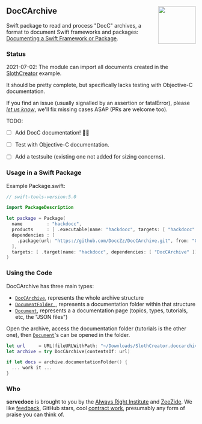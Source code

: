 <h2>DocCArchive
  <img src="http://zeezide.com/img/docz/DocCArchive100.png"
           align="right" width="100" height="100" />
</h2>

Swift package to read and process "DocC" archives, 
a format to document Swift frameworks and packages:
[Documenting a Swift Framework or Package](https://developer.apple.com/documentation/Xcode/documenting-a-swift-framework-or-package).


### Status

2021-07-02: The module can import all documents created in the
[SlothCreator](https://developer.apple.com/documentation/xcode/slothcreator_building_docc_documentation_in_xcode)
example.

It should be pretty complete, but specifically lacks testing with Objective-C
documentation.

If you find an issue (usually signalled by an assertion or fatalError),
please [*let us know*](https://github.com/DoccZz/DocCArchive/issues),
we'll fix missing cases ASAP (PRs are welcome too).

TODO:
- [ ] Add DocC documentation! 🤦‍♀️
- [ ] Test with Objective-C documentation.
- [ ] Add a testsuite (existing one not added for sizing concerns).


### Usage in a Swift Package

Example Package.swift:

```swift
// swift-tools-version:5.0

import PackageDescription

let package = Package(
  name         : "hackdocc",
  products     : [ .executable(name: "hackdocc", targets: [ "hackdocc" ]) ],
  dependencies : [
    .package(url: "https://github.com/DoccZz/DocCArchive.git", from: "0.1.1")
  ],
  targets: [ .target(name: "hackdocc", dependencies: [ "DocCArchive" ]) ]
)
```

### Using the Code

DocCArchive has three main types:
- [`DocCArchive`](https://github.com/DoccZz/DocCArchive/blob/014e60a0bc63ce91586168adbc417462411c2c19/Sources/DocCArchive/DocCArchive.swift#L37),
  represents the whole archive structure
- [`DocumentFolder `](https://github.com/DoccZz/DocCArchive/blob/014e60a0bc63ce91586168adbc417462411c2c19/Sources/DocCArchive/DocCArchive.swift#L127),
  represents a documentation folder within that structure
- [`Document`](https://github.com/DoccZz/DocCArchive/blob/014e60a0bc63ce91586168adbc417462411c2c19/Sources/DocCArchive/Schema_0_1/Document.swift#L13),
  represents a a documentation page (topics, types, tutorials, etc, 
  the "JSON files")

Open the archive, access the documentation folder (tutorials is the other one),
then
[`Document`](https://github.com/DoccZz/DocCArchive/blob/014e60a0bc63ce91586168adbc417462411c2c19/Sources/DocCArchive/Schema_0_1/Document.swift#L13)'s
can be opened in the folder.

```swift
let url     = URL(fileURLWithPath: "~/Downloads/SlothCreator.doccarchive")
let archive = try DocCArchive(contentsOf: url)

if let docs = archive.documentationFolder() {
  ... work it ...
}
```


### Who

**servedocc** is brought to you by
the
[Always Right Institute](http://www.alwaysrightinstitute.com)
and
[ZeeZide](http://zeezide.de).
We like 
[feedback](https://twitter.com/ar_institute), 
GitHub stars, 
cool [contract work](http://zeezide.com/en/services/services.html),
presumably any form of praise you can think of.
